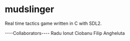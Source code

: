 # mudslinger
Real time tactics game written in C with SDL2.

----Collaborators----
    Radu Ionut Ciobanu
	Filip Angheluta
